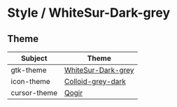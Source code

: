 

# Style / WhiteSur-Dark-grey


## Theme

| Subject | Theme |
| --- | --- |
| gtk-theme | [WhiteSur-Dark-grey](https://github.com/vinceliuice/WhiteSur-gtk-theme) |
| icon-theme | [Colloid-grey-dark](https://github.com/vinceliuice/Colloid-icon-theme) |
| cursor-theme | [Qogir](https://github.com/vinceliuice/Qogir-icon-theme/tree/master/src/cursors) |
